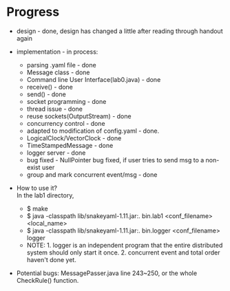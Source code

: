 # Progress
* design - done, design has changed a little after reading through handout again
* implementation - in process:
	* parsing .yaml file - done
	* Message class - done
	* Command line User Interface(lab0.java) - done
	* receive() - done
	* send() - done
	* socket programming - done
	* thread issue - done
	* reuse sockets(OutputStream) - done
	* concurrency control - done
	* adapted to modification of config.yaml - done.
	* LogicalClock/VectorClock - done
	* TimeStampedMessage - done
	* logger server - done
	* bug fixed - NullPointer bug fixed, if user tries to send msg to a non-exist user
	* group and mark concurrent event/msg - done

* How to use it?
<br/>In the lab1 directory,
	* $ make
	* $ java -classpath lib/snakeyaml-1.11.jar:. bin.lab1 \<conf_filename\> \<local_name\>
	* $ java -classpath lib/snakeyaml-1.11.jar:. bin.logger \<conf_filename\> logger
	* NOTE: 1. logger is an independent program that the entire distributed system should only start it once. 2. concurrent event and total order haven't done yet.

* Potential bugs:
MessagePasser.java line 243~250, or the whole CheckRule() function.
